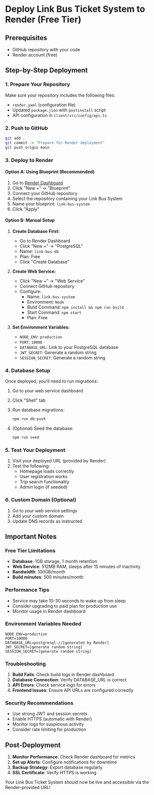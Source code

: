 # Deploy Link Bus Ticket System to Render (Free Tier)

## Prerequisites
- GitHub repository with your code
- Render account (free)

## Step-by-Step Deployment

### 1. Prepare Your Repository

Make sure your repository includes the following files:
- `render.yaml` (configuration file)
- Updated `package.json` with `postinstall` script
- API configuration in `client/src/config/api.ts`

### 2. Push to GitHub

```bash
git add .
git commit -m "Prepare for Render deployment"
git push origin main
```

### 3. Deploy to Render

#### Option A: Using Blueprint (Recommended)
1. Go to [Render Dashboard](https://dashboard.render.com/)
2. Click "New +" → "Blueprint"
3. Connect your GitHub repository
4. Select the repository containing your Link Bus System
5. Name your blueprint: `link-bus-system`
6. Click "Apply"

#### Option B: Manual Setup
1. **Create Database First:**
   - Go to Render Dashboard
   - Click "New +" → "PostgreSQL"
   - Name: `link-bus-db`
   - Plan: Free
   - Click "Create Database"

2. **Create Web Service:**
   - Click "New +" → "Web Service"
   - Connect GitHub repository
   - Configure:
     - Name: `link-bus-system`
     - Environment: `Node`
     - Build Command: `npm install && npm run build`
     - Start Command: `npm start`
     - Plan: Free

3. **Set Environment Variables:**
   - `NODE_ENV`: `production`
   - `PORT`: `10000`
   - `DATABASE_URL`: Link to your PostgreSQL database
   - `JWT_SECRET`: Generate a random string
   - `SESSION_SECRET`: Generate a random string

### 4. Database Setup

Once deployed, you'll need to run migrations:

1. Go to your web service dashboard
2. Click "Shell" tab
3. Run database migrations:
   ```bash
   npm run db:push
   ```

4. (Optional) Seed the database:
   ```bash
   npm run seed
   ```

### 5. Test Your Deployment

1. Visit your deployed URL (provided by Render)
2. Test the following:
   - Homepage loads correctly
   - User registration works
   - Trip search functionality
   - Admin login (if seeded)

### 6. Custom Domain (Optional)

1. Go to your web service settings
2. Add your custom domain
3. Update DNS records as instructed

## Important Notes

### Free Tier Limitations
- **Database**: 1GB storage, 1 month retention
- **Web Service**: 512MB RAM, sleeps after 15 minutes of inactivity
- **Bandwidth**: 100GB/month
- **Build minutes**: 500 minutes/month

### Performance Tips
- Service may take 10-30 seconds to wake up from sleep
- Consider upgrading to paid plan for production use
- Monitor usage in Render dashboard

### Environment Variables Needed
```
NODE_ENV=production
PORT=10000
DATABASE_URL=postgresql://[generated by Render]
JWT_SECRET=[generate random string]
SESSION_SECRET=[generate random string]
```

### Troubleshooting

1. **Build Fails**: Check build logs in Render dashboard
2. **Database Connection**: Verify DATABASE_URL is correct
3. **API Errors**: Check service logs for errors
4. **Frontend Issues**: Ensure API URLs are configured correctly

### Security Recommendations
- Use strong JWT and session secrets
- Enable HTTPS (automatic with Render)
- Monitor logs for suspicious activity
- Consider rate limiting for production

## Post-Deployment

1. **Monitor Performance**: Check Render dashboard for metrics
2. **Set up Alerts**: Configure notifications for downtime
3. **Backup Strategy**: Export database regularly
4. **SSL Certificate**: Verify HTTPS is working

Your Link Bus Ticket System should now be live and accessible via the Render-provided URL! 